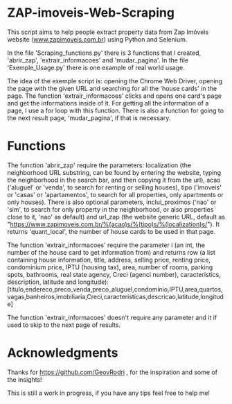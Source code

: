 # ZAP-imoveis-Web-Scraping

This script aims to help people extract property data from Zap Imóveis website (www.zapimoveis.com.br) using Python and Selenium.

In the file 'Scraping_functions.py' there is 3 functions that I created, 'abrir_zap', 'extrair_informacoes' and 'mudar_pagina'. In the file 'Exemple_Usage.py' there is one example of real world usage. 

The idea of the exemple script is: opening the Chrome Web Driver, opening the page with the given URL and searching for all the 'house cards' in the page. The function 'extrair_informacoes' clicks and opens one card's page and get the informations inside of it. For getting all the information of a page, I use a for loop with this function. There is also a function for going to the next result page, 'mudar_pagina', if that is necessary.

# Functions 

The function 'abrir_zap' require the parameters: localization (the neighborhood URL substring, can be found by entering the website, typing the neighborhood in the search bar, and then copying it from the url), acao ('aluguel' or 'venda', to search for renting or selling houses), tipo ('imoveis' or 'casas' or 'apartamentos', to search for all properties, only apartments or only houses). There is also optional parameters, inclui_proximos ('nao' or 'sim', to search for only property in the neighborhood, or also properties close to it, 'nao' as default) and url_zap (the website generic URL, default as "https://www.zapimoveis.com.br/%(acao)s/%(tipo)s/%(localization)s/"). It returns 'quant_local', the number of house cards to be used in that page.

The function 'extrair_informacoes' require the parameter i (an int, the number of the house card to get information from) and returns row (a list containing house information, title, address, selling price, renting price, condominium price, IPTU (housing tax), area, number of rooms, parking spots, bathrooms, real state agency, Creci (agenci number), caracteristics, description, latitude and longitude): 
[titulo,endereco,preco_venda,preco_aluguel,condominio,IPTU,area,quartos,vagas,banheiros,imobiliaria,Creci,caracteristicas,descricao,latitude,longitude]

The function 'extrair_informacoes' doesn't require any parameter and it if used to skip to the next page of results.

# Acknowledgments  
Thanks for https://github.com/GeovRodri , for the inspiration and some of the insights!

This is still a work in progress, if you have any tips feel free to help me!
